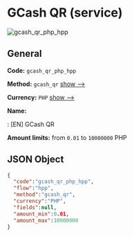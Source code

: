 
# GCash QR (service) 
![gcash_qr_php_hpp](https://static.openfintech.io/payment_methods/gcash_qr_php_hpp/logo.svg?w=400&c=v0.59.26#w200)  

## General 
 
**Code:** `gcash_qr_php_hpp` 
 
**Method:** `gcash_qr` 
 [show -->](/payment-methods/gcash_qr/) 
 
**Currency:** `PHP` [show -->](/currencies/PHP/) 
 
**Name:** 
 
:	[EN] GCash QR 
 
**Amount limits:** from `0.01` to `10000000` PHP 

## JSON Object 

```json
{
  "code":"gcash_qr_php_hpp",
  "flow":"hpp",
  "method":"gcash_qr",
  "currency":"PHP",
  "fields":null,
  "amount_min":0.01,
  "amount_max":10000000
}
```  

